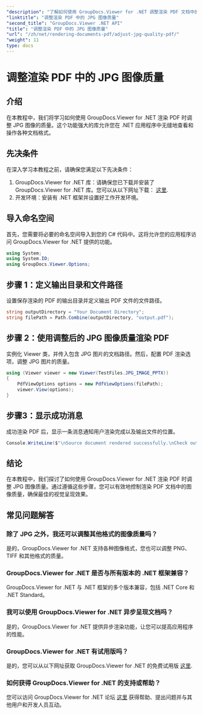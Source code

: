 ```yaml
---
"description": "了解如何使用 GroupDocs.Viewer for .NET 调整渲染 PDF 文档中的 JPG 图像质量。提升您的文档查看体验。"
"linktitle": "调整渲染 PDF 中的 JPG 图像质量"
"second_title": "GroupDocs.Viewer .NET API"
"title": "调整渲染 PDF 中的 JPG 图像质量"
"url": "/zh/net/rendering-documents-pdf/adjust-jpg-quality-pdf/"
"weight": 11
type: docs
---
```

# 调整渲染 PDF 中的 JPG 图像质量

## 介绍
在本教程中，我们将学习如何使用 GroupDocs.Viewer for .NET 渲染 PDF 时调整 JPG 图像的质量。这个功能强大的库允许您在 .NET 应用程序中无缝地查看和操作各种文档格式。
## 先决条件
在深入学习本教程之前，请确保您满足以下先决条件：
1. GroupDocs.Viewer for .NET 库：请确保您已下载并安装了 GroupDocs.Viewer for .NET 库。您可以从以下网址下载： [这里](https://releases。groupdocs.com/viewer/net/).
2. 开发环境：安装有 .NET 框架并设置好工作开发环境。

## 导入命名空间
首先，您需要将必要的命名空间导入到您的 C# 代码中。这将允许您的应用程序访问 GroupDocs.Viewer for .NET 提供的功能。
```csharp
using System;
using System.IO;
using GroupDocs.Viewer.Options;
```
## 步骤 1：定义输出目录和文件路径
设置保存渲染的 PDF 的输出目录并定义输出 PDF 文件的文件路径。
```csharp
string outputDirectory = "Your Document Directory";
string filePath = Path.Combine(outputDirectory, "output.pdf");
```
## 步骤 2：使用调整后的 JPG 图像质量渲染 PDF
实例化 Viewer 类，并传入包含 JPG 图片的文档路径。然后，配置 PDF 渲染选项，调整 JPG 图片的质量。
```csharp
using (Viewer viewer = new Viewer(TestFiles.JPG_IMAGE_PPTX))
{               
    PdfViewOptions options = new PdfViewOptions(filePath);
    viewer.View(options);
}
```
## 步骤3：显示成功消息
成功渲染 PDF 后，显示一条消息通知用户渲染完成以及输出文件的位置。
```csharp
Console.WriteLine($"\nSource document rendered successfully.\nCheck output in {outputDirectory}.");
```

## 结论
在本教程中，我们探讨了如何使用 GroupDocs.Viewer for .NET 渲染 PDF 时调整 JPG 图像质量。通过遵循这些步骤，您可以有效地控制渲染 PDF 文档中的图像质量，确保最佳的视觉呈现效果。
## 常见问题解答
### 除了 JPG 之外，我还可以调整其他格式的图像质量吗？
是的，GroupDocs.Viewer for .NET 支持各种图像格式，您也可以调整 PNG、TIFF 和其他格式的质量。
### GroupDocs.Viewer for .NET 是否与所有版本的 .NET 框架兼容？
GroupDocs.Viewer for .NET 与 .NET 框架的多个版本兼容，包括 .NET Core 和 .NET Standard。
### 我可以使用 GroupDocs.Viewer for .NET 异步呈现文档吗？
是的，GroupDocs.Viewer for .NET 提供异步渲染功能，让您可以提高应用程序的性能。
### GroupDocs.Viewer for .NET 有试用版吗？
是的，您可以从以下网址获取 GroupDocs.Viewer for .NET 的免费试用版 [这里](https://releases。groupdocs.com/).
### 如何获得 GroupDocs.Viewer for .NET 的支持或帮助？
您可以访问 GroupDocs.Viewer for .NET 论坛 [这里](https://forum.groupdocs.com/c/viewer/9) 获得帮助、提出问题并与其他用户和开发人员互动。